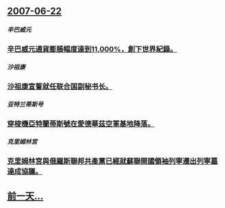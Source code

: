 ## [2007-06-22](/zh/news/2007/06/22/index.md)

##### 辛巴威元
### [ 辛巴威元通貨膨脹幅度達到11,000%，創下世界紀錄。](/zh/news/2007/06/22/辛巴威元通貨膨脹幅度達到11000-創下世界紀錄.md)
##### 沙祖康
### [沙祖康宣誓就任联合国副秘书长。](/zh/news/2007/06/22/沙祖康宣誓就任联合国副秘书长.md)
##### 亚特兰蒂斯号
### [穿梭機亞特蘭蒂斯號在愛德華茲空軍基地降落。](/zh/news/2007/06/22/穿梭機亞特蘭蒂斯號在愛德華茲空軍基地降落.md)
##### 克里姆林宮
### [克里姆林宮與俄羅斯聯邦共產黨已經就蘇聯開國領袖列寧遷出列寧墓達成協議。](/zh/news/2007/06/22/克里姆林宮與俄羅斯聯邦共產黨已經就蘇聯開國領袖列寧遷出列寧墓達成協議.md)
## [前一天...](/zh/news/2007/06/21/index.md)

